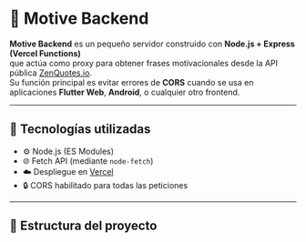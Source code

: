 # 💫 Motive Backend

**Motive Backend** es un pequeño servidor construido con **Node.js + Express (Vercel Functions)**  
que actúa como proxy para obtener frases motivacionales desde la API pública [ZenQuotes.io](https://zenquotes.io).  
Su función principal es evitar errores de **CORS** cuando se usa en aplicaciones **Flutter Web**, **Android**, o cualquier otro frontend.

---

## 🚀 Tecnologías utilizadas

- ⚙️ Node.js (ES Modules)
- 🌐 Fetch API (mediante `node-fetch`)
- ☁️ Despliegue en [Vercel](https://vercel.com)
- 🔒 CORS habilitado para todas las peticiones

---

## 📂 Estructura del proyecto

